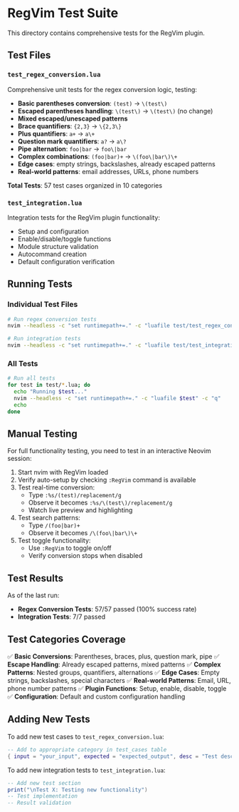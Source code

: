 # RegVim Test Suite

This directory contains comprehensive tests for the RegVim plugin.

## Test Files

### `test_regex_conversion.lua`
Comprehensive unit tests for the regex conversion logic, testing:

- **Basic parentheses conversion**: `(test)` → `\(test\)`
- **Escaped parentheses handling**: `\(test\)` → `\(test\)` (no change)
- **Mixed escaped/unescaped patterns**
- **Brace quantifiers**: `{2,3}` → `\{2,3\}`
- **Plus quantifiers**: `a+` → `a\+`
- **Question mark quantifiers**: `a?` → `a\?`
- **Pipe alternation**: `foo|bar` → `foo\|bar`
- **Complex combinations**: `(foo|bar)+` → `\(foo\|bar\)\+`
- **Edge cases**: empty strings, backslashes, already escaped patterns
- **Real-world patterns**: email addresses, URLs, phone numbers

**Total Tests**: 57 test cases organized in 10 categories

### `test_integration.lua`
Integration tests for the RegVim plugin functionality:

- Setup and configuration
- Enable/disable/toggle functions
- Module structure validation
- Autocommand creation
- Default configuration verification

## Running Tests

### Individual Test Files
```bash
# Run regex conversion tests
nvim --headless -c "set runtimepath+=." -c "luafile test/test_regex_conversion.lua" -c "q"

# Run integration tests
nvim --headless -c "set runtimepath+=." -c "luafile test/test_integration.lua" -c "q"
```

### All Tests
```bash
# Run all tests
for test in test/*.lua; do
  echo "Running $test..."
  nvim --headless -c "set runtimepath+=." -c "luafile $test" -c "q"
  echo
done
```

## Manual Testing

For full functionality testing, you need to test in an interactive Neovim session:

1. Start nvim with RegVim loaded
2. Verify auto-setup by checking `:RegVim` command is available
3. Test real-time conversion:
   - Type `:%s/(test)/replacement/g`
   - Observe it becomes `:%s/\(test\)/replacement/g`
   - Watch live preview and highlighting
4. Test search patterns:
   - Type `/(foo|bar)+`
   - Observe it becomes `/\(foo\|bar\)\+`
5. Test toggle functionality:
   - Use `:RegVim` to toggle on/off
   - Verify conversion stops when disabled

## Test Results

As of the last run:
- **Regex Conversion Tests**: 57/57 passed (100% success rate)
- **Integration Tests**: 7/7 passed

## Test Categories Coverage

✅ **Basic Conversions**: Parentheses, braces, plus, question mark, pipe
✅ **Escape Handling**: Already escaped patterns, mixed patterns
✅ **Complex Patterns**: Nested groups, quantifiers, alternations
✅ **Edge Cases**: Empty strings, backslashes, special characters
✅ **Real-world Patterns**: Email, URL, phone number patterns
✅ **Plugin Functions**: Setup, enable, disable, toggle
✅ **Configuration**: Default and custom configuration handling

## Adding New Tests

To add new test cases to `test_regex_conversion.lua`:

```lua
-- Add to appropriate category in test_cases table
{ input = "your_input", expected = "expected_output", desc = "Test description" },
```

To add new integration tests to `test_integration.lua`:

```lua
-- Add new test section
print("\nTest X: Testing new functionality")
-- Test implementation
-- Result validation
```